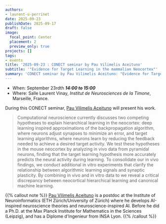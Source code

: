 ```yaml
---
authors:
- laurent-u-perrinet
date: 2025-09-23
publishDate: 2025-09-17
draft: false
image:
  focal_point: Center
  placement: 2
  preview_only: true
projects: []
tags:
- events
title: '2025-09-23 : CONECT seminar by Pau Vilimelis Aceituno'
subtitle: '"Evidence for Target Learning in the mammalian Neocortex"'
summary: 'CONECT seminar by Pau Vilimelis Aceituno: "Evidence for Target Learning in the mammalian Neocortex".'
---
```



* When: September 23rdth ***14:00 to 15:00*** 
* Where: Salle Laurent Vinay, _Institut de Neurosciences de la Timone_, Marseille, France.

During this CONECT seminar, [Pau Vilimelis Aceituno](https://services.ini.uzh.ch/admin/modules/uzh/person.php?id=79844&back=../uzh/people) will present his work.

> Computational neuroscience currently discusses two competing hypotheses to explain hierarchical learning in the neocortex: deep learning inspired approximations of the backpropagation algorithm, where neurons adjust synapses to minimize an error, and target learning algorithms, where neurons learn by reducing the feedback needed to achieve a desired target activity. We test these hypotheses in the mouse neocortex by analyzing in vivo data from pyramidal neurons, finding that the target learning hypothesis more accurately predicts the neural activity during learning. To consolidate our in vivo findings, we conduct additional in vitro experiments that clarify the relationship between algorithmic learning signals and synaptic plasticity. By combining in vivo and in vitro data to we reveal a critical discrepancy between neocortical hierarchical learning and canonical machine learning.



{{% callout note %}}
[Pau Vilimelis Aceituno](https://services.ini.uzh.ch/admin/modules/uzh/person.php?id=79844&back=../uzh/people) is a postdoc at the Institute of Neuroinformatics (ETH Zürich/University of Zürich) where he develops AI-inspired neuroscience theories and neuroscience-inspired AI. Before he did a Ph.D. at the Max Planck Institute for Mathematics in the Sciences (Leipzig), and has a Diplome d'Ingenieur from INSA Lyon.
{{% /callout %}}
